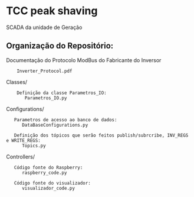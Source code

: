 # TCC peak shaving
SCADA da unidade de Geração


Organização do Repositório:
--------------------------------------------------------------------------------------------
  Documentação do Protocolo ModBus do Fabricante do Inversor
        
        Inverter_Protocol.pdf
        
  Classes/
 
        Definição da classe Parametros_IO:
           Parametros_IO.py
  
  Configurations/
 
 
       Parametros de acesso ao banco de dados:
          DataBaseConfigurations.py
 
       Definição dos tópicos que serão feitos publish/subrcribe, INV_REGS e WRITE_REGS:
          Topics.py

  Controllers/
  
       Código fonte do Raspberry:
          raspberry_code.py
      
       Código fonte do visualizador:
          visualizador_code.py
